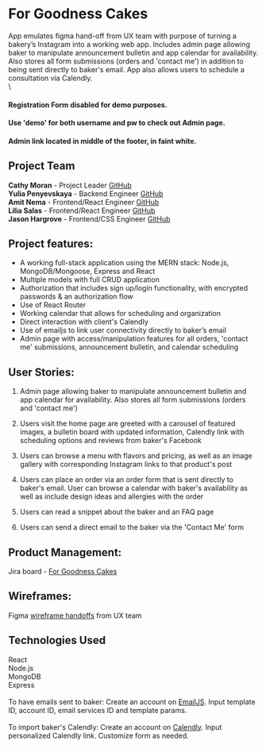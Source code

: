 # For Goodness Cakes

App emulates figma hand-off from UX team with purpose of turning a bakery’s Instagram into a working web app. Includes admin page allowing baker to manipulate announcement bulletin and app calendar for availability. Also stores all form submissions (orders and 'contact me') in addition to being sent directly to baker's email. App also allows users to schedule a consultation via Calendly.\
\

#### Registration Form disabled for demo purposes.
#### Use 'demo' for both username and pw to check out Admin page.
#### Admin link located in middle of the footer, in faint white.


## Project Team   

**Cathy Moran**       - Project Leader            [GitHub](https://github.com/morancathy)\
**Yulia Penyevskaya** - Backend Engineer          [GitHub](https://github.com/Yuliap21)\
**Amit Nema**         - Frontend/React Engineer   [GitHub](https://github.com/en-coded)\
**Lilia Salas**       - Frontend/React Engineer   [GitHub](https://github.com/liliasn24)\
**Jason Hargrove**    - Frontend/CSS Engineer     [GitHub](https://github.com/Jason-Hargrove)


## Project features:

  - A working full-stack application using the MERN stack: Node.js, MongoDB/Mongoose, Express and React
  - Multiple models with full CRUD application
  - Authorization that includes sign up/login functionality, with encrypted passwords & an authorization flow
  - Use of React Router
  - Working calendar that allows for scheduling and organization
  - Direct interaction with client's Calendly
  - Use of emailjs to link user connectivity directly to baker’s email
  - Admin page with access/manipulation features for all orders, 'contact me' submissions, announcement bulletin, and calendar scheduling


## User Stories:

  1. Admin page allowing baker to manipulate announcement bulletin and app calendar for availability. Also stores all form submissions (orders and 'contact me')

  2. Users visit the home page are greeted with a carousel of featured images, a bulletin board with updated information, Calendly link with scheduling options and reviews from baker's Facebook

  3. Users can browse a menu with flavors and pricing, as well as an image gallery with corresponding Instagram links to that product's post

  4. Users can place an order via an order form that is sent directly to baker's email. User can browse a calendar with baker's availability as well as include design ideas and allergies with the order

  5. Users can read a snippet about the baker and an FAQ page

  6. Users can send a direct email to the baker via the 'Contact Me' form


## Product Management:

  Jira board - [For Goodness Cakes](https://ga-hypatia.atlassian.net/jira/software/projects/U4P/boards/7)


## Wireframes:

  Figma [wireframe handoffs](https://www.figma.com/file/wn1CBHf78At9NwYtotzk7g/P6-Wireframes?node-id=25%3A470) from UX team


## Technologies Used  

React\
Node.js\
MongoDB\
Express\
\
To have emails sent to baker: Create an account on [EmailJS](https://www.emailjs.com). Input template ID, account ID, email services ID and template params.  \
\
To import baker's Calendly: Create an account on [Calendly](https://calendly.com/). Input personalized Calendly link. Customize form as needed.

